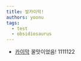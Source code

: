 ```yaml
---
title: 발카이막!
authors: yoonu
tags:
  - test
  - obsidiosaurus
---
```


* [카이막](/./kaymak) 꿀맛이었음! 1111122


